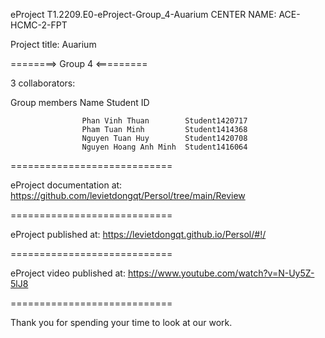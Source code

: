 eProject T1.2209.E0-eProject-Group_4-Auarium
CENTER NAME: ACE-HCMC-2-FPT

Project title: Auarium

========> Group 4 <=========

3 collaborators:

Group members Name Student ID

                    Phan Vinh Thuan        Student1420717
                    Pham Tuan Minh         Student1414368
                    Nguyen Tuan Huy        Student1420708
                    Nguyen Hoang Anh Minh  Student1416064
============================

eProject documentation at: https://github.com/levietdongqt/Persol/tree/main/Review

============================

eProject published at: https://levietdongqt.github.io/Persol/#!/

============================

eProject video published at: https://www.youtube.com/watch?v=N-Uy5Z-5lJ8

============================

Thank you for spending your time to look at our work.
